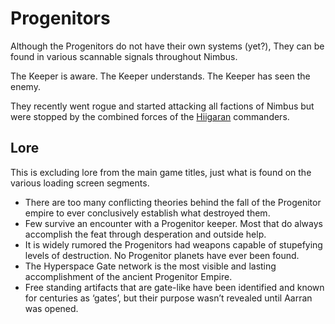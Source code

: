 # Progenitors

Although the Progenitors do not have their own systems (yet?), They can be
found in various scannable signals throughout Nimbus.

The Keeper is aware. The Keeper understands. The Keeper has seen the enemy.

They recently went rogue and started attacking all factions of Nimbus but were
stopped by the combined forces of the [Hiigaran](hiigaran.md) commanders.

## Lore

This is excluding lore from the main game titles, just what is found on the
various loading screen segments.

* There are too many conflicting theories behind the fall of the Progenitor
  empire to ever conclusively establish what destroyed them.
* Few survive an encounter with a Progenitor keeper. Most that do always
  accomplish the feat through desperation and outside help.
* It is widely rumored the Progenitors had weapons capable of stupefying levels
  of destruction. No Progenitor planets have ever been found.
* The Hyperspace Gate network is the most visible and lasting accomplishment of
  the ancient Progenitor Empire.
* Free standing artifacts that are gate-like have been identified and known for
  centuries as ‘gates’, but their purpose wasn’t revealed until Aarran was
  opened.
